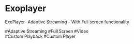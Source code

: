 # Exoplayer
ExoPlayer- Adaptive Streaming - With Full screen functionality

#Adaptive Streaming
#Full Screen
#Video  
#Custom Playback
#Custom Player
